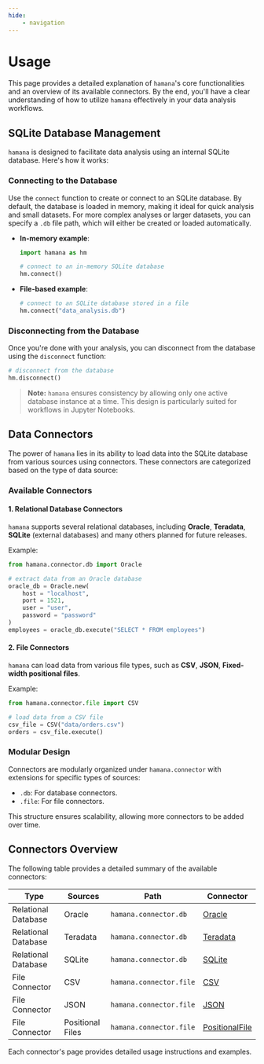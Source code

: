 ```yaml
---
hide:
    - navigation
---
```

# Usage

This page provides a detailed explanation of `hamana`'s core functionalities and an overview of its available connectors. By the end, you'll have a clear understanding of how to utilize `hamana` effectively in your data analysis workflows.

## SQLite Database Management

`hamana` is designed to facilitate data analysis using an internal SQLite database. Here's how it works:

### Connecting to the Database

Use the `connect` function to create or connect to an SQLite database. By default, the database is loaded in memory, making it ideal for quick analysis and small datasets. For more complex analyses or larger datasets, you can specify a `.db` file path, which will either be created or loaded automatically.

- **In-memory example**:

  ```python
  import hamana as hm

  # connect to an in-memory SQLite database
  hm.connect()
  ```

- **File-based example**:

  ```python
  # connect to an SQLite database stored in a file
  hm.connect("data_analysis.db")
  ```

### Disconnecting from the Database

Once you're done with your analysis, you can disconnect from the database using the `disconnect` function:

```python
# disconnect from the database
hm.disconnect()
```

> **Note:** `hamana` ensures consistency by allowing only one active database instance at a time. This design is particularly suited for workflows in Jupyter Notebooks.

## Data Connectors

The power of `hamana` lies in its ability to load data into the SQLite database from various sources using connectors. These connectors are categorized based on the type of data source:

### Available Connectors

#### 1. Relational Database Connectors

`hamana` supports several relational databases, including **Oracle**, **Teradata**, **SQLite** (external databases) and many others planned for future releases.

Example:

```python
from hamana.connector.db import Oracle

# extract data from an Oracle database
oracle_db = Oracle.new(
    host = "localhost",
    port = 1521,
    user = "user",
    password = "password"
)
employees = oracle_db.execute("SELECT * FROM employees")
```

#### 2. File Connectors

`hamana` can load data from various file types, such as **CSV**, **JSON**, **Fixed-width positional files**.

Example:

```python
from hamana.connector.file import CSV

# load data from a CSV file
csv_file = CSV("data/orders.csv")
orders = csv_file.execute()
```

### Modular Design

Connectors are modularly organized under `hamana.connector` with extensions for specific types of sources:

- `.db`: For database connectors.
- `.file`: For file connectors.

This structure ensures scalability, allowing more connectors to be added over time.

## Connectors Overview

The following table provides a detailed summary of the available connectors:

| Type                   | Sources                 | Path                    | Connector                    |
|------------------------|-------------------------|-------------------------|------------------------------|
| Relational Database    | Oracle                  | `hamana.connector.db`   | [Oracle](connector/db/oracle.md) |
| Relational Database    | Teradata                | `hamana.connector.db`   | [Teradata](#)       |
| Relational Database    | SQLite                  | `hamana.connector.db`   | [SQLite](connector/db/sqlite.md) |
| File Connector         | CSV                     | `hamana.connector.file` | [CSV](#)            |
| File Connector         | JSON                    | `hamana.connector.file` | [JSON](#)           |
| File Connector         | Positional Files        | `hamana.connector.file` | [PositionalFile](#) |

Each connector's page provides detailed usage instructions and examples.
